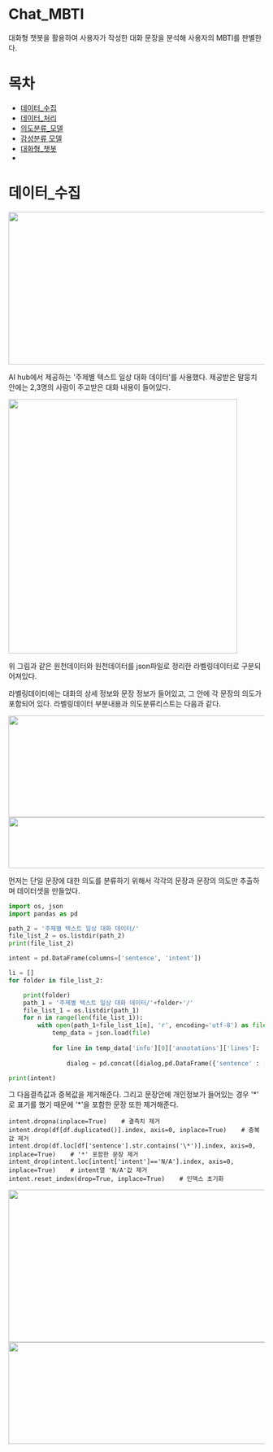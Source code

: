 # Chat_MBTI
대화형 챗봇을 활용하여 사용자가 작성한 대화 문장을 분석해 사용자의 MBTI를 판별한다.

# 목차
<!-- TOC -->

- [데이터_수집](#데이터_수집)
- [데이터_처리](#데이터_전처리)
- [의도분류_모델](#의도분류_모델)
- [감성분류 모델](#감성분류_모델)
- [대화형_챗봇](#대화형_챗봇)
- 

<!-- /TOC -->

# 데이터_수집
<img src="https://user-images.githubusercontent.com/91594005/227862619-481d9ba0-239b-43e4-821d-03f95ecc0cbb.png" width="800" height="300"/>

AI hub에서 제공하는 '주제별 텍스트 일상 대화 데이터'를 사용했다.
제공받은 말뭉치 안에는 2,3명의 사람이 주고받은 대화 내용이 들어있다.

<img src="https://user-images.githubusercontent.com/91594005/228107409-7fc451d9-5ffc-4fa8-ab21-bf7d0b3e9c72.png" width="450" height="500"/>

위 그림과 같은 원천데이터와 원천데이터를 json파일로 정리한 라벨링데이터로 구분되어져있다.

라벨링데이터에는 대화의 상세 정보와 문장 정보가 들어있고, 그 안에 각 문장의 의도가 포함되어 있다.
라벨링데이터 부분내용과 의도분류리스트는 다음과 같다.

<img src="https://user-images.githubusercontent.com/91594005/228100234-084cf22a-fc24-47b1-b9c0-2fc4cf7f0d64.png" width="800" height="200"/>
<img src="https://user-images.githubusercontent.com/91594005/228100732-bb7cc13d-4f63-4501-b083-fa3d80102dd4.png" width="800" height="100"/>

먼저는 단일 문장에 대한 의도를 분류하기 위해서 각각의 문장과 문장의 의도만 추출하며 데이터셋을 만들었다.

```python
import os, json
import pandas as pd

path_2 = '주제별 텍스트 일상 대화 데이터/'
file_list_2 = os.listdir(path_2)
print(file_list_2)

intent = pd.DataFrame(columns=['sentence', 'intent'])

li = []
for folder in file_list_2:

    print(folder)
    path_1 = '주제별 텍스트 일상 대화 데이터/'+folder+'/'
    file_list_1 = os.listdir(path_1)
    for n in range(len(file_list_1)):
        with open(path_1+file_list_1[n], 'r', encoding='utf-8') as file:
            temp_data = json.load(file)
            
            for line in temp_data['info'][0]['annotations']['lines']:
                
                dialog = pd.concat([dialog,pd.DataFrame({'sentence' : [line['norm_text']], 'intent' : [line['speechAct']]})],ignore_index=True)

print(intent)
```

그 다음결측값과 중복값을 제거해준다.
그리고 문장안에 개인정보가 들어있는 경우 '\*' 로 표기를 했기 때문에 '\*'을 포함한 문장 또한 제거해준다.

```ptyhon
intent.dropna(inplace=True)    # 결측치 제거
intent.drop(df[df.duplicated()].index, axis=0, inplace=True)    # 중복값 제거
intent.drop(df.loc[df['sentence'].str.contains('\*')].index, axis=0, inplace=True)    # '*' 포함한 문장 제거
intent_drop(intent.loc[intent['intent']=='N/A'].index, axis=0, inplace=True)    # intent열 'N/A'값 제거
intent.reset_index(drop=True, inplace=True)    # 인덱스 초기화
```

<img src="https://user-images.githubusercontent.com/91594005/228116685-4b739a5d-b9d0-4254-a51d-7c60428ea0d5.png" width="600" height="300"/>






<img src="" width="800" height="200"/>
